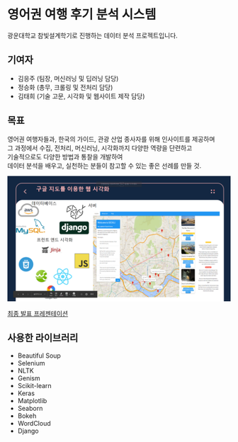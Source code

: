 # 영어권 여행 후기 분석 시스템

광운대학교 참빛설계학기로 진행하는 데이터 분석 프로젝트입니다.

## 기여자
 - 김응주 (팀장, 머신러닝 및 딥러닝 담당)
 - 정승화 (총무, 크롤링 및 전처리 담당)
 - 김태희 (기술 고문, 시각화 및 웹사이트 제작 담당)

## 목표
영어권 여행자들과, 한국의 가이드, 관광 산업 종사자를 위해 인사이트를 제공하며  
그 과정에서 수집, 전처리, 머신러닝, 시각화까지 다양한 역량을 단련하고  
기술적으로도 다양한 방법과 통찰을 개발하여  
데이터 분석을 배우고, 실천하는 분들이 참고할 수 있는 좋은 선례를 만들 것.  

![](https://raw.githubusercontent.com/twinstae/tripReviewAnalysisSystem/master/TRAS.png)

[최종 발표 프레젠테이션](https://docs.google.com/presentation/d/1zZaL_Qc9UveKUFZhbzgaxPhs0RQlBDnm5ZF8_YXJIUI/edit?usp=sharing)



## 사용한 라이브러리
 - Beautiful Soup
 - Selenium
 - NLTK
 - Genism
 - Scikit-learn
 - Keras
 - Matplotlib
 - Seaborn
 - Bokeh
 - WordCloud
 - Django

